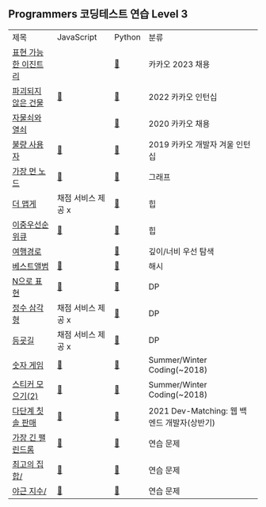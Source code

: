 ## Programmers 코딩테스트 연습 Level 3
<div align="center">
    <table>
        <tr>
            <td>제목</td>
            <td>JavaScript</td>
            <td>Python</td>
            <td>분류</td>
        </tr>
        <tr>
            <td><a href="https://programmers.co.kr/learn/courses/30/lessons/150367">표현 가능한 이진트리</a></td>
            <td><a href="https://github.com/sieukim/algorithm-programmers/blob/master/level2/ex18.js"></a></td>
            <td><a href="https://github.com/sieukim/algorithm-programmers/blob/master/level2/ex18.py">📎️</a></td>
            <td>카카오 2023 채용</td>
        </tr>  
        <tr>
            <td><a href="https://programmers.co.kr/learn/courses/30/lessons/92344">파괴되지 않은 건물</a></td>
            <td><a href="https://github.com/sieukim/algorithm-programmers/blob/master/level3/ex15.js">📎️️</a></td>
            <td><a href="https://github.com/sieukim/algorithm-programmers/blob/master/level3/ex15.py">📎️️</a></td>
            <td>2022 카카오 인턴십</td>
        </tr>
        <tr>
            <td><a href="https://programmers.co.kr/learn/courses/30/lessons/60059">자물쇠와 열쇠</a></td>
            <td><a href="https://github.com/sieukim/algorithm-programmers/blob/master/level3/ex16.js"></a></td>
            <td><a href="https://github.com/sieukim/algorithm-programmers/blob/master/level3/ex16.py">📎️️</a></td>
            <td>2020 카카오 채용</td>
        </tr>
        <tr>
            <td><a href="https://programmers.co.kr/learn/courses/30/lessons/64064">불량 사용자</a></td>
            <td><a href="https://github.com/sieukim/algorithm-programmers/blob/master/level3/ex13.js">📎️️</a></td>
            <td><a href="https://github.com/sieukim/algorithm-programmers/blob/master/level3/ex13.py">📎️️</a></td>
            <td>2019 카카오 개발자 겨울 인턴십</td>
        </tr>
        <tr>
            <td><a href="https://programmers.co.kr/learn/courses/30/lessons/49189">가장 먼 노드</a></td>
            <td><a href="https://github.com/sieukim/algorithm-programmers/blob/master/level3/ex01.js">📎️️</a></td>
            <td><a href="https://github.com/sieukim/algorithm-programmers/blob/master/level3/ex01.py">📎️️</a></td>
            <td>그래프</td>
        </tr>
        <tr>
            <td><a href="https://programmers.co.kr/learn/courses/30/lessons/42626">더 맵게</a></td>
            <td>채점 서비스 제공 x</td>
            <td><a href="https://github.com/sieukim/algorithm-programmers/blob/master/level3/ex09.py">📎️️</a></td>
            <td>힙</td>
        </tr>
        <tr>
            <td><a href="https://programmers.co.kr/learn/courses/30/lessons/42628">이중우선순위큐</a></td>
            <td><a href="https://github.com/sieukim/algorithm-programmers/blob/master/level3/ex14.js">📎️️</a></td>
            <td><a href="https://github.com/sieukim/algorithm-programmers/blob/master/level3/ex14.py">📎️️</a></td>
            <td>힙</td>
        </tr>
        <tr>
            <td><a href="https://programmers.co.kr/learn/courses/30/lessons/43164">여행경로</a></td>
            <td><a href="https://github.com/sieukim/algorithm-programmers/blob/master/level3/ex17.js"></a></td>
            <td><a href="https://github.com/sieukim/algorithm-programmers/blob/master/level3/ex17.py">📎️️</a></td>
            <td>깊이/너비 우선 탐색</td>
        </tr>
        <tr>
            <td><a href="https://programmers.co.kr/learn/courses/30/lessons/42579">베스트앨범</a></td>
            <td><a href="https://github.com/sieukim/algorithm-programmers/blob/master/level3/ex02.js">📎️️</a></td>
            <td><a href="https://github.com/sieukim/algorithm-programmers/blob/master/level3/ex02.py">📎️️</a></td>
            <td>해시</td>
        </tr>
        <tr>
            <td><a href="https://programmers.co.kr/learn/courses/30/lessons/42895">N으로 표현</a></td>
            <td><a href="https://github.com/sieukim/algorithm-programmers/blob/master/level3/ex04.js">📎️️</a></td>
            <td><a href="https://github.com/sieukim/algorithm-programmers/blob/master/level3/ex04.py">📎️️</a></td>
            <td>DP</td>
        </tr>
        <tr>
            <td><a href="https://programmers.co.kr/learn/courses/30/lessons/43105">정수 삼각형</a></td>
            <td>채점 서비스 제공 x</td>
            <td><a href="https://github.com/sieukim/algorithm-programmers/blob/master/level3/ex03.py">📎️️</a></td>
            <td>DP</td>
        </tr>
        <tr>
            <td><a href="https://programmers.co.kr/learn/courses/30/lessons/42898">등굣길</a></td>
            <td>채점 서비스 제공 x</td>
            <td><a href="https://github.com/sieukim/algorithm-programmers/blob/master/level3/ex05.py">📎️️</a></td>
            <td>DP</td>
        </tr>
        <tr>
            <td><a href="https://programmers.co.kr/learn/courses/30/lessons/42898">숫자 게임</a></td>
            <td><a href="https://github.com/sieukim/algorithm-programmers/blob/master/level3/ex08.js">📎️️</a></td>
            <td><a href="https://github.com/sieukim/algorithm-programmers/blob/master/level3/ex08.py">📎️️</a></td>
            <td>Summer/Winter Coding(~2018)</td>
        </tr>
        <tr>
            <td><a href="https://programmers.co.kr/learn/courses/30/lessons/12971">스티커 모으기(2)</a></td>
            <td><a href="https://github.com/sieukim/algorithm-programmers/blob/master/level3/ex11.js">📎️️</a></td>
            <td><a href="https://github.com/sieukim/algorithm-programmers/blob/master/level3/ex11.py">📎️️</a></td>
            <td>Summer/Winter Coding(~2018)</td>
        </tr>
        <tr>
            <td><a href="https://programmers.co.kr/learn/courses/30/lessons/77486">다단계 칫솔 판매</a></td>
            <td><a href="https://github.com/sieukim/algorithm-programmers/blob/master/level3/ex12.js">📎️️</a></td>
            <td><a href="https://github.com/sieukim/algorithm-programmers/blob/master/level3/ex12.py">📎️️</a></td>
            <td>2021 Dev-Matching: 웹 백엔드 개발자(상반기)</td>
        </tr>
        <tr>
            <td><a href="https://programmers.co.kr/learn/courses/30/lessons/12904">가장 긴 팰린드롬</a></td>
            <td><a href="https://github.com/sieukim/algorithm-programmers/blob/master/level3/ex06.js">📎️️</a></td>
            <td><a href="https://github.com/sieukim/algorithm-programmers/blob/master/level3/ex06.py">📎️️</a></td>
            <td>연습 문제</td>
        </tr>
        <tr>
            <td><a href="https://programmers.co.kr/learn/courses/30/lessons/12938">최고의 집합/</a></td>
            <td><a href="https://github.com/sieukim/algorithm-programmers/blob/master/level3/ex07.js">📎️️</a></td>
            <td><a href="https://github.com/sieukim/algorithm-programmers/blob/master/level3/ex07.py">📎️️</a></td>
            <td>연습 문제</td>
        </tr>
        <tr>
            <td><a href="https://programmers.co.kr/learn/courses/30/lessons/12927">야근 지수/</a></td>
            <td><a href="https://github.com/sieukim/algorithm-programmers/blob/master/level3/ex10.js">📎️️</a></td>
            <td><a href="https://github.com/sieukim/algorithm-programmers/blob/master/level3/ex10.py">📎️️</a></td>
            <td>연습 문제</td>
        </tr>
    </table>
</div>